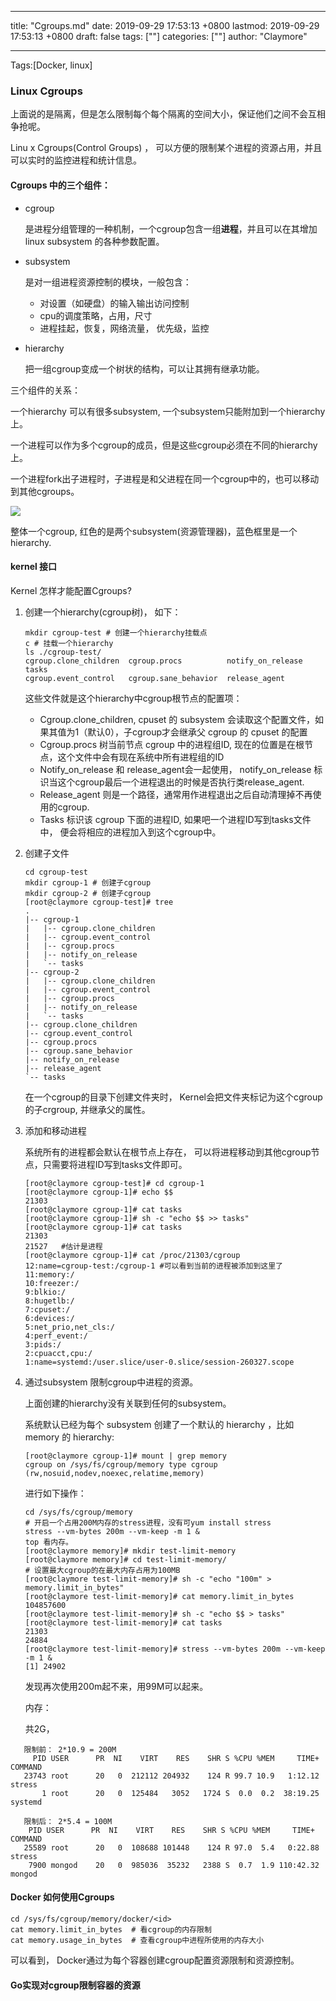 
---
title: "Cgroups.md"
date: 2019-09-29 17:53:13 +0800
lastmod: 2019-09-29 17:53:13 +0800
draft: false
tags: [""]
categories: [""]
author: "Claymore"

---
Tags:[Docker, linux]

### Linux Cgroups

上面说的是隔离，但是怎么限制每个每个隔离的空间大小，保证他们之间不会互相争抢呢。

Linu x Cgroups(Control Groups)  ， 可以方便的限制某个进程的资源占用，并且可以实时的监控进程和统计信息。

#### Cgroups 中的三个组件：

- cgroup 

  是进程分组管理的一种机制，一个cgroup包含一组**进程**，并且可以在其增加linux subsystem 的各种参数配置。

- subsystem 

  是对一组进程资源控制的模块，一般包含：

  - 对设置（如硬盘）的输入输出访问控制
  - cpu的调度策略，占用，尺寸
  - 进程挂起，恢复，网络流量， 优先级，监控

- hierarchy

  把一组cgroup变成一个树状的结构，可以让其拥有继承功能。

三个组件的关系：

 一个hierarchy 可以有很多subsystem, 一个subsystem只能附加到一个hierarchy上。

一个进程可以作为多个cgroup的成员，但是这些cgroup必须在不同的hierarchy上。

一个进程fork出子进程时，子进程是和父进程在同一个cgroup中的，也可以移动到其他cgroups。

![](https://github.com/ClayAndMore/MyImage/blob/master/docker/cgroup.png?raw=true)

 整体一个cgroup, 红色的是两个subsystem(资源管理器)，蓝色框里是一个hierarchy.



#### kernel 接口

Kernel 怎样才能配置Cgroups?

1. 创建一个hierarchy(cgroup树)， 如下：

   ```
   mkdir cgroup-test # 创建一个hierarchy挂载点
   c # 挂载一个hierarchy
   ls ./cgroup-test/
   cgroup.clone_children  cgroup.procs          notify_on_release  tasks
   cgroup.event_control   cgroup.sane_behavior  release_agent
   
   ```

   这些文件就是这个hierarchy中cgroup根节点的配置项：

   - Cgroup.clone_children, cpuset 的 subsystem 会读取这个配置文件，如果其值为1（默认0），子cgroup才会继承父 cgroup 的 cpuset 的配置
   - Cgroup.procs 树当前节点 cgroup 中的进程组ID, 现在的位置是在根节点，这个文件中会有现在系统中所有进程组的ID
   - Notify_on_release 和 release_agent会一起使用， notify_on_release 标识当这个cgroup最后一个进程退出的时候是否执行类release_agent.
   - Release_agent 则是一个路径，通常用作进程退出之后自动清理掉不再使用的cgroup.
   - Tasks 标识该 cgroup 下面的进程ID, 如果吧一个进程ID写到tasks文件中， 便会将相应的进程加入到这个cgroup中。

2. 创建子文件

   ```
   cd cgroup-test
   mkdir cgroup-1 # 创建子cgroup 
   mkdir cgroup-2 # 创建子cgroup
   [root@claymore cgroup-test]# tree
   .
   |-- cgroup-1
   |   |-- cgroup.clone_children
   |   |-- cgroup.event_control
   |   |-- cgroup.procs
   |   |-- notify_on_release
   |   `-- tasks
   |-- cgroup-2
   |   |-- cgroup.clone_children
   |   |-- cgroup.event_control
   |   |-- cgroup.procs
   |   |-- notify_on_release
   |   `-- tasks
   |-- cgroup.clone_children
   |-- cgroup.event_control
   |-- cgroup.procs
   |-- cgroup.sane_behavior
   |-- notify_on_release
   |-- release_agent
   `-- tasks
   ```

   在一个cgroup的目录下创建文件夹时， Kernel会把文件夹标记为这个cgroup的子crgroup, 并继承父的属性。

3. 添加和移动进程

   系统所有的进程都会默认在根节点上存在， 可以将进程移动到其他cgroup节点，只需要将进程ID写到tasks文件即可。

   ```shell
   [root@claymore cgroup-test]# cd cgroup-1
   [root@claymore cgroup-1]# echo $$
   21303
   [root@claymore cgroup-1]# cat tasks
   [root@claymore cgroup-1]# sh -c "echo $$ >> tasks"
   [root@claymore cgroup-1]# cat tasks
   21303
   21527   #估计是进程
   [root@claymore cgroup-1]# cat /proc/21303/cgroup
   12:name=cgroup-test:/cgroup-1 #可以看到当前的进程被添加到这里了
   11:memory:/
   10:freezer:/
   9:blkio:/
   8:hugetlb:/
   7:cpuset:/
   6:devices:/
   5:net_prio,net_cls:/
   4:perf_event:/
   3:pids:/
   2:cpuacct,cpu:/
   1:name=systemd:/user.slice/user-0.slice/session-260327.scope
   ```

4. 通过subsystem 限制cgroup中进程的资源。

   上面创建的hierarchy没有关联到任何的subsystem。

   系统默认已经为每个 subsystem 创建了一个默认的 hierarchy ，比如 memory 的 hierarchy:

   ```shell
   [root@claymore cgroup-1]# mount | grep memory
   cgroup on /sys/fs/cgroup/memory type cgroup (rw,nosuid,nodev,noexec,relatime,memory)
   ```

   进行如下操作：

   ```shell
   cd /sys/fs/cgroup/memory
   # 开启一个占用200M内存的stress进程，没有可yum install stress
   stress --vm-bytes 200m --vm-keep -m 1 &
   top 看内存。
   [root@claymore memory]# mkdir test-limit-memory
   [root@claymore memory]# cd test-limit-memory/
   # 设置最大cgroup的在最大内存占用为100MB
   [root@claymore test-limit-memory]# sh -c "echo "100m" > memory.limit_in_bytes"
   [root@claymore test-limit-memory]# cat memory.limit_in_bytes
   104857600
   [root@claymore test-limit-memory]# sh -c "echo $$ > tasks"
   [root@claymore test-limit-memory]# cat tasks
   21303
   24884
   [root@claymore test-limit-memory]# stress --vm-bytes 200m --vm-keep -m 1 &
   [1] 24902
   ```

   发现再次使用200m起不来，用99M可以起来。



   内存：

   共2G，

```shell
   限制前： 2*10.9 = 200M
     PID USER      PR  NI    VIRT    RES    SHR S %CPU %MEM     TIME+ COMMAND
   23743 root      20   0  212112 204932    124 R 99.7 10.9   1:12.12 stress
       1 root      20   0  125484   3052   1724 S  0.0  0.2  38:19.25 systemd
       
   限制后： 2*5.4 = 100M
    PID USER      PR  NI    VIRT    RES    SHR S %CPU %MEM     TIME+ COMMAND
   25589 root      20   0  108688 101448    124 R 97.0  5.4   0:22.88 stress
    7900 mongod    20   0  985036  35232   2388 S  0.7  1.9 110:42.32 mongod
```









#### Docker 如何使用Cgroups

```
cd /sys/fs/cgroup/memory/docker/<id> 
cat memory.limit_in_bytes  # 看cgroup的内存限制
cat memory.usage_in_bytes  # 查看cgroup中进程所使用的内存大小
```

可以看到， Docker通过为每个容器创建cgroup配置资源限制和资源控制。



#### Go实现对cgroup限制容器的资源





